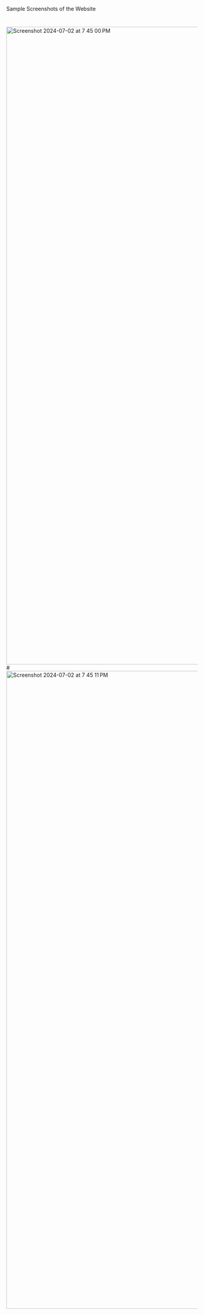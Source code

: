 Sample Screenshots of the Website
#
<img width="1680" alt="Screenshot 2024-07-02 at 7 45 00 PM" src="https://github.com/Akku1728/Portfolio-website/assets/101557669/6cdba9f4-b5e6-4225-af67-38e548f07568">
#
<img width="1680" alt="Screenshot 2024-07-02 at 7 45 11 PM" src="https://github.com/Akku1728/Portfolio-website/assets/101557669/34f23836-9635-423a-9802-2fbdb6329432">
